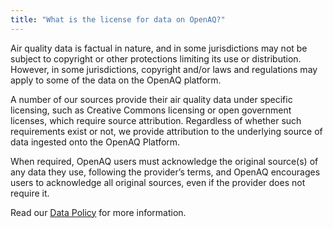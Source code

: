 ```yaml
---
title: "What is the license for data on OpenAQ?"
---
```


Air quality data is factual in nature, and in some jurisdictions may not be subject to copyright or other protections limiting its use or distribution. However, in some jurisdictions, copyright and/or laws and regulations may apply to some of the data on the OpenAQ platform.

A number of our sources provide their air quality data under specific licensing, such as Creative Commons licensing or open government licenses, which require source attribution. Regardless of whether such requirements exist or not, we provide attribution to the underlying source of data ingested onto the OpenAQ Platform.

When required, OpenAQ users must acknowledge the original source(s) of any data they use, following the provider’s terms, and OpenAQ encourages users to acknowledge all original sources, even if the provider does not require it.

Read our [Data Policy](https://github.com/openaq/openaq-info/blob/master/DATA-POLICY.md) for more information.
